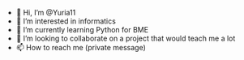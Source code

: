 - 👋 Hi, I’m @Yuria11
- 👀 I’m interested in informatics
- 🌱 I’m currently learning Python for BME
- 💞️ I’m looking to collaborate on a project that would teach me a lot
- 📫 How to reach me (private message)

<!---
Yuria11/Yuria11 is a ✨ special ✨ repository because its `README.md` (this file) appears on your GitHub profile.
You can click the Preview link to take a look at your changes.
--->
